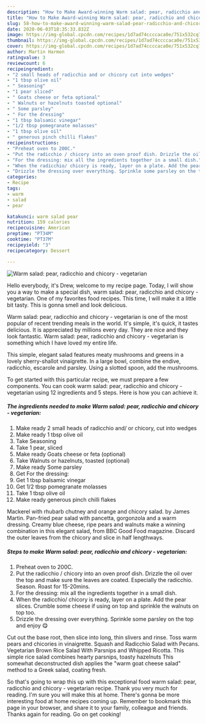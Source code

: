 ```yaml
---
description: "How to Make Award-winning Warm salad: pear, radicchio and chicory - vegetarian"
title: "How to Make Award-winning Warm salad: pear, radicchio and chicory - vegetarian"
slug: 58-how-to-make-award-winning-warm-salad-pear-radicchio-and-chicory-vegetarian
date: 2020-06-03T18:35:33.832Z
image: https://img-global.cpcdn.com/recipes/1d7ad74ccccaca0e/751x532cq70/warm-salad-pear-radicchio-and-chicory-vegetarian-recipe-main-photo.jpg
thumbnail: https://img-global.cpcdn.com/recipes/1d7ad74ccccaca0e/751x532cq70/warm-salad-pear-radicchio-and-chicory-vegetarian-recipe-main-photo.jpg
cover: https://img-global.cpcdn.com/recipes/1d7ad74ccccaca0e/751x532cq70/warm-salad-pear-radicchio-and-chicory-vegetarian-recipe-main-photo.jpg
author: Martin Harmon
ratingvalue: 3
reviewcount: 6
recipeingredient:
- "2 small heads of radicchio and or chicory cut into wedges"
- "1 tbsp olive oil"
- " Seasoning"
- "1 pear sliced"
- " Goats cheese or feta optional"
- " Walnuts or hazelnuts toasted optional"
- " Some parsley"
- " For the dressing"
- "1 tbsp balsamic vinegar"
- "1/2 tbsp pomegranate molasses"
- "1 tbsp olive oil"
- " generous pinch chilli flakes"
recipeinstructions:
- "Preheat oven to 200C."
- "Put the radicchio / chicory into an oven proof dish. Drizzle the oil over the top and make sure the leaves are coated. Especially the radicchio. Season. Roast for 15-20mins."
- "For the dressing: mix all the ingredients together in a small dish."
- "When the radicchio/ chicory is ready, layer on a plate. Add the pear slices. Crumble some cheese if using on top and sprinkle the walnuts on top too."
- "Drizzle the dressing over everything. Sprinkle some parsley on the top and enjoy 😋"
categories:
- Recipe
tags:
- warm
- salad
- pear

katakunci: warm salad pear 
nutrition: 159 calories
recipecuisine: American
preptime: "PT34M"
cooktime: "PT37M"
recipeyield: "3"
recipecategory: Dessert

---
```



![Warm salad: pear, radicchio and chicory - vegetarian](https://img-global.cpcdn.com/recipes/1d7ad74ccccaca0e/751x532cq70/warm-salad-pear-radicchio-and-chicory-vegetarian-recipe-main-photo.jpg)

Hello everybody, it's Drew, welcome to my recipe page. Today, I will show you a way to make a special dish, warm salad: pear, radicchio and chicory - vegetarian. One of my favorites food recipes. This time, I will make it a little bit tasty. This is gonna smell and look delicious.

Warm salad: pear, radicchio and chicory - vegetarian is one of the most popular of recent trending meals in the world. It's simple, it's quick, it tastes delicious. It is appreciated by millions every day. They are nice and they look fantastic. Warm salad: pear, radicchio and chicory - vegetarian is something which I have loved my entire life.

This simple, elegant salad features meaty mushrooms and greens in a lovely sherry-shallot vinaigrette. In a large bowl, combine the endive, radicchio, escarole and parsley. Using a slotted spoon, add the mushrooms.


To get started with this particular recipe, we must prepare a few components. You can cook warm salad: pear, radicchio and chicory - vegetarian using 12 ingredients and 5 steps. Here is how you can achieve it.

<!--inarticleads1-->

##### The ingredients needed to make Warm salad: pear, radicchio and chicory - vegetarian:

1. Make ready 2 small heads of radicchio and/ or chicory, cut into wedges
1. Make ready 1 tbsp olive oil
1. Take  Seasoning
1. Take 1 pear, sliced
1. Make ready  Goats cheese or feta (optional)
1. Take  Walnuts or hazelnuts, toasted (optional)
1. Make ready  Some parsley
1. Get  For the dressing:
1. Get 1 tbsp balsamic vinegar
1. Get 1/2 tbsp pomegranate molasses
1. Take 1 tbsp olive oil
1. Make ready  generous pinch chilli flakes


Mackerel with rhubarb chutney and orange and chicory salad. by James Martin. Pan-fried pear salad with pancetta, gorgonzola and a warm dressing. Creamy blue cheese, ripe pears and walnuts make a winning combination in this elegant salad, from BBC Good Food magazine. Discard the outer leaves from the chicory and slice in half lengthways. 

<!--inarticleads2-->

##### Steps to make Warm salad: pear, radicchio and chicory - vegetarian:

1. Preheat oven to 200C.
1. Put the radicchio / chicory into an oven proof dish. Drizzle the oil over the top and make sure the leaves are coated. Especially the radicchio. Season. Roast for 15-20mins.
1. For the dressing: mix all the ingredients together in a small dish.
1. When the radicchio/ chicory is ready, layer on a plate. Add the pear slices. Crumble some cheese if using on top and sprinkle the walnuts on top too.
1. Drizzle the dressing over everything. Sprinkle some parsley on the top and enjoy 😋


Cut out the base root, then slice into long, thin slivers and rinse. Toss warm pears and chicories in vinaigrette. Squash and Radicchio Salad with Pecans. Vegetarian Brown Rice Salad With Parsnips and Whipped Ricotta. This simple rice salad combines hearty parsnips, toasty hazelnuts This somewhat deconstructed dish applies the &#34;warm goat cheese salad&#34; method to a Greek salad, coating fresh. 

So that's going to wrap this up with this exceptional food warm salad: pear, radicchio and chicory - vegetarian recipe. Thank you very much for reading. I'm sure you will make this at home. There's gonna be more interesting food at home recipes coming up. Remember to bookmark this page in your browser, and share it to your family, colleague and friends. Thanks again for reading. Go on get cooking!
